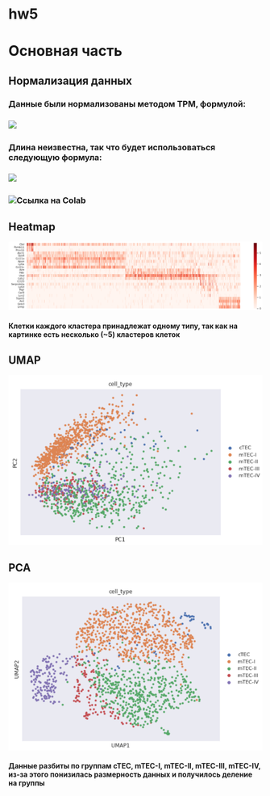 # hw5
# Основная часть
## Нормализация данных
### Данные были нормализованы методом TPM, формулой:
### ![](https://render.githubusercontent.com/render/math?math={\Large%20TPM_i%20=%20\frac{q_i%20/%20l_i}{\sum%20(q_j%20/%20l_j)}%20\cdot%2010^6}#gh-light-mode-only)
### Длина неизвестна, так что будет использоваться следующую формула:
### ![](https://render.githubusercontent.com/render/math?math={\Large%20TPM_i%20=%20\frac{q_i}{\sum%20q_j}%20\cdot%2010^6}#gh-light-mode-only)
### ![Ссылка на Colab](https://colab.research.google.com/drive/1-MCqzg_TOIX7t0UMj7k_KRK74Q3SYh3N#scrollTo=IzvXSt0Fi9pv)
## Heatmap
![](https://github.com/luuuuuuca/hw5/blob/main/%D0%A1%D0%BD%D0%B8%D0%BC%D0%BE%D0%BA%20%D1%8D%D0%BA%D1%80%D0%B0%D0%BD%D0%B0%202022-12-13%20204835.png)
#### Клетки каждого кластера принадлежат одному типу, так как на картинке есть несколько (~5) кластеров клеток
## UMAP
![](https://github.com/luuuuuuca/hw5/blob/main/%D0%A1%D0%BD%D0%B8%D0%BC%D0%BE%D0%BA%20%D1%8D%D0%BA%D1%80%D0%B0%D0%BD%D0%B0%202022-12-13%20204902.png)
## PCA
![](https://github.com/luuuuuuca/hw5/blob/main/%D0%A1%D0%BD%D0%B8%D0%BC%D0%BE%D0%BA%20%D1%8D%D0%BA%D1%80%D0%B0%D0%BD%D0%B0%202022-12-13%20204927.png)
#### Данные разбиты по группам cTEC, mTEC-I, mTEC-II, mTEC-III, mTEC-IV, из-за этого понизилась размерность данных и получилось деление на группы
